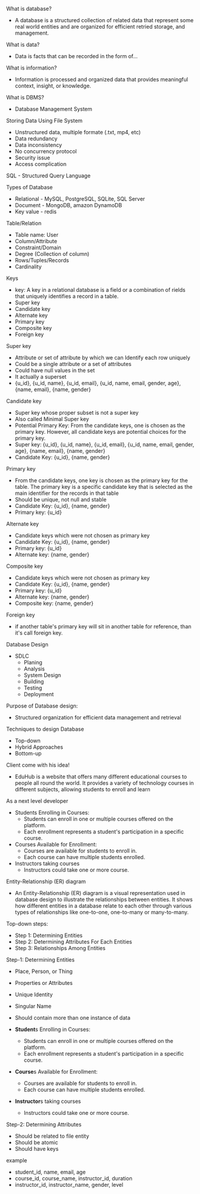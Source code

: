 What is database?

- A database is a structured collection of related data that represent some real world entities and are organized for efficient retried storage, and management.

What is data?

- Data is facts that can be recorded in the form of...

What is information?

- Information is processed and organized data that provides meaningful context, insight, or knowledge.

What is DBMS?

- Database Management System

Storing Data Using File System

- Unstructured data, multiple formate (.txt, mp4, etc)
- Data redundancy
- Data inconsistency
- No concurrency protocol
- Security issue
- Access complication

SQL - Structured Query Language

Types of Database

- Relational - MySQL, PostgreSQL, SQLite, SQL Server
- Document - MongoDB, amazon DynamoDB
- Key value - redis

Table/Relation

- Table name: User
- Column/Attribute
- Constraint/Domain
- Degree (Collection of column)
- Rows/Tuples/Records
- Cardinality

Keys

- key: A key in a relational database is a field or a combination of rields that uniquely identifies a record in a table.
- Super key
- Candidate key
- Alternate key
- Primary key
- Composite key
- Foreign key

Super key

- Attribute or set of attribute by which we can Identify each row uniquely
- Could be a single attribute or a set of attributes
- Could have null values in the set
- It actually a superset
- {u_id}, {u_id, name}, {u_id, email}, {u_id, name, email, gender, age}, {name, email}, {name, gender}

Candidate key

- Super key whose proper subset is not a super key
- Also called Minimal Super key
- Potential Primary Key: From the candidate keys, one is chosen as the primary key. However, all candidate keys are potential choices for the primary key.
- Super key: {u_id}, {u_id, name}, {u_id, email}, {u_id, name, email, gender, age}, {name, email}, {name, gender}
- Candidate Key: {u_id}, {name, gender}

Primary key

- From the candidate keys, one key is chosen as the primary key for the table. The primary key is a specific candidate key that is selected as the main identifier for the records in that table
- Should be unique, not null and stable
- Candidate Key: {u_id}, {name, gender}
- Primary key: {u_id}

Alternate key

- Candidate keys which were not chosen as primary key
- Candidate Key: {u_id}, {name, gender}
- Primary key: {u_id}
- Alternate key: {name, gender}

Composite key

- Candidate keys which were not chosen as primary key
- Candidate Key: {u_id}, {name, gender}
- Primary key: {u_id}
- Alternate key: {name, gender}
- Composite key: {name, gender}

Foreign key

- if another table's primary key will sit in another table for reference, than it's call foreign key.

Database Design

- SDLC
  - Planing
  - Analysis
  - System Design
  - Building
  - Testing
  - Deployment

Purpose of Database design:

- Structured organization for efficient data management and retrieval

Techniques to design Database

- Top-down
- Hybrid Approaches
- Bottom-up

Client come with his idea!

- EduHub is a website that offers many different educational courses to people all round the world. It provides a variety of technology courses in different subjects, allowing students to enroll and learn

As a next level developer

- Students Enrolling in Courses:
  - Students can enroll in one or multiple courses offered on the platform.
  - Each enrollment represents a student's participation in a specific course.
- Courses Available for Enrollment:
  - Courses are available for students to enroll in.
  - Each course can have multiple students enrolled.
- Instructors taking courses
  - Instructors could take one or more course.

Entity-Relationship (ER) diagram

- An Entity-Relationship (ER) diagram is a visual representation used in database design to illustrate the relationships between entities. It shows how different entities in a database relate to each other through various types of relationships like one-to-one, one-to-many or many-to-many.

Top-down steps:

- Step 1: Determining Entities
- Step 2: Determining Attributes For Each Entities
- Step 3: Relationships Among Entities

Step-1: Determining Entities

- Place, Person, or Thing
- Properties or Attributes
- Unique Identity
- Singular Name
- Should contain more than one instance of data

- **Student**s Enrolling in Courses:
  - Students can enroll in one or multiple courses offered on the platform.
  - Each enrollment represents a student's participation in a specific course.
- **Course**s Available for Enrollment:
  - Courses are available for students to enroll in.
  - Each course can have multiple students enrolled.
- **Instructor**s taking courses
  - Instructors could take one or more course.

Step-2: Determining Attributes

- Should be related to file entity
- Should be atomic
- Should have keys

example

- student_id, name, email, age
- course_id, course_name, instructor_id, duration
- instructor_id, instructor_name, gender, level
